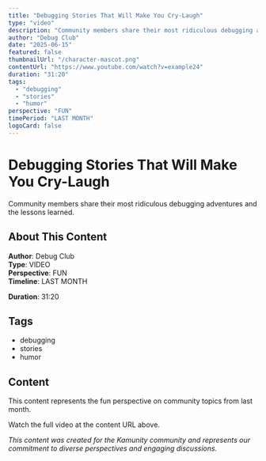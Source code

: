 ```yaml
---
title: "Debugging Stories That Will Make You Cry-Laugh"
type: "video"
description: "Community members share their most ridiculous debugging adventures and the lessons learned."
author: "Debug Club"
date: "2025-06-15"
featured: false
thumbnailUrl: "/character-mascot.png"
contentUrl: "https://www.youtube.com/watch?v=example24"
duration: "31:20"
tags:
  - "debugging"
  - "stories"
  - "humor"
perspective: "FUN"
timePeriod: "LAST MONTH"
logoCard: false
---
```

# Debugging Stories That Will Make You Cry-Laugh

Community members share their most ridiculous debugging adventures and the lessons learned.

## About This Content

**Author**: Debug Club  
**Type**: VIDEO  
**Perspective**: FUN  
**Timeline**: LAST MONTH  

**Duration**: 31:20  

## Tags

- debugging
- stories
- humor

## Content

This content represents the fun perspective on community topics from last month. 

Watch the full video at the content URL above.




*This content was created for the Kamunity community and represents our commitment to diverse perspectives and engaging discussions.*
